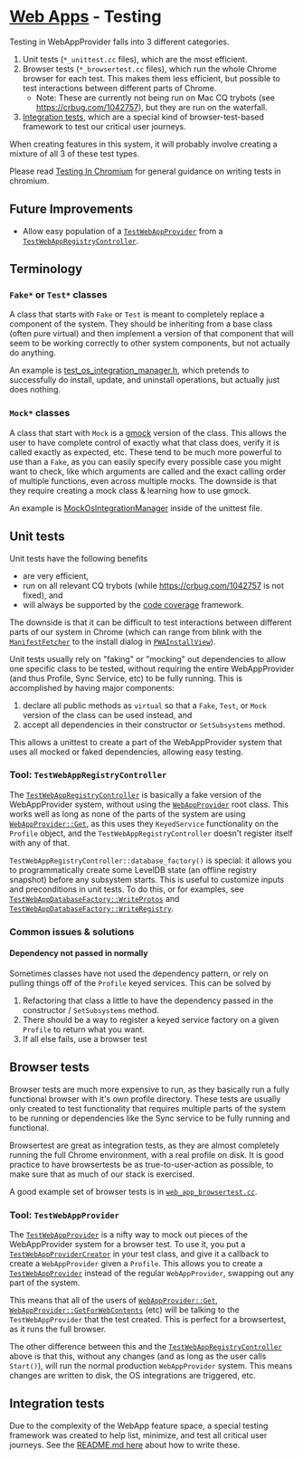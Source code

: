 # [Web Apps](../README.md) - Testing


Testing in WebAppProvider falls into 3 different categories.
1. Unit tests (`*_unittest.cc` files), which are the most efficient.
1. Browser tests (`*_browsertest.cc` files), which run the whole Chrome browser for each test. This makes them less efficient, but possible to test interactions between different parts of Chrome.
   * Note: These are currently not being run on Mac CQ trybots (see https://crbug.com/1042757), but they are run on the waterfall.
1. [Integration tests](../../ui/views/web_apps/README.md), which are a special kind of browser-test-based framework to test our critical user journeys.

When creating features in this system, it will probably involve creating a mixture of all 3 of these test types.

Please read [Testing In Chromium](../../../../docs/testing/testing_in_chromium.md) for general guidance on writing tests in chromium.

## Future Improvements

* Allow easy population of a [`TestWebAppProvider`](../test/test_web_app_provider.h) from a [`TestWebAppRegistryController`](../test_web_app_registry_controller.h).

## Terminology

### `Fake*` or `Test*` classes

A class that starts with `Fake` or `Test` is meant to completely replace a component of the system. They should be inheriting from a base class (often pure virtual) and then implement a version of that component that will seem to be working correctly to other system components, but not actually do anything.

An example is [test_os_integration_manager.h](../test/test_os_integration_manager.h), which pretends to successfully do install, update, and uninstall operations, but actually just does nothing.

### `Mock*` classes

A class that start with `Mock` is a [gmock](https://github.com/google/googletest/tree/HEAD/googlemock) version of the class. This allows the user to have complete control of exactly what that class does, verify it is called exactly as expected, etc. These tend to be much more powerful to use than a `Fake`, as you can easily specify every possible case you might want to check, like which arguments are called and the exact calling order of multiple functions, even across multiple mocks. The downside is that they require creating a mock class & learning how to use gmock.

An example is [MockOsIntegrationManager](../os_integration_manager_unittest.cc) inside of the unittest file.

## Unit tests
Unit tests have the following benefits
* are very efficient,
* run on all relevant CQ trybots (while https://crbug.com/1042757 is not fixed), and
* will always be supported by the [code coverage](../../../../docs/testing/code_coverage.md) framework.

The downside is that it can be difficult to test interactions between different parts of our system in Chrome (which can range from blink with the [`ManifestFetcher`](https://source.chromium.org/search?q=ManifestFetcher) to the install dialog in [`PWAInstallView`](https://source.chromium.org/search?q=PWAInstallView)).

Unit tests usually rely on "faking" or "mocking" out dependencies to allow one specific class to be tested, without requiring the entire WebAppProvider (and thus Profile, Sync Service, etc) to be fully running. This is accomplished by having major components:
1. declare all public methods as `virtual` so that a `Fake`, `Test`, or `Mock` version of the class can be used instead, and
1. accept all dependencies in their constructor or `SetSubsystems` method.

This allows a unittest to create a part of the WebAppProvider system that uses all mocked or faked dependencies, allowing easy testing.


### Tool: `TestWebAppRegistryController`

The [`TestWebAppRegistryController`](../test/test_web_app_registry_controller.h) is basically a fake version of the WebAppProvider system, without using the [`WebAppProvider`](../web_app_provider.h) root class. This works well as long as none of the parts of the system are using [`WebAppProvider::Get`](https://source.chromium.org/search?q=WebAppProvider::Get), as this uses they `KeyedService` functionality on the `Profile` object, and the `TestWebAppRegistryController` doesn't register itself with any of that.

`TestWebAppRegistryController::database_factory()` is special: it allows you to programmatically create some LevelDB state (an offline registry snapshot) before any subsystem starts. This is useful to customize inputs and preconditions in unit tests. To do this, or for examples, see [`TestWebAppDatabaseFactory::WriteProtos`](https://source.chromium.org/search?q=TestWebAppDatabaseFactory::WriteProtos) and [`TestWebAppDatabaseFactory::WriteRegistry`](https://source.chromium.org/search?q=TestWebAppDatabaseFactory::WriteRegistry).

### Common issues & solutions

#### Dependency not passed in normally
Sometimes classes have not used the dependency pattern, or rely on pulling things off of the `Profile` keyed services. This can be solved by
1. Refactoring that class a little to have the dependency passed in the constructor / `SetSubsystems` method.
1. There should be a way to register a keyed service factory on a given `Profile` to return what you want.
1. If all else fails, use a browser test

## Browser tests
Browser tests are much more expensive to run, as they basically run a fully functional browser with it's own profile directory. These tests are usually only created to test functionality that requires multiple parts of the system to be running or dependencies like the Sync service to be fully running and functional.

Browsertest are great as integration tests, as they are almost completely running the full Chrome environment, with a real profile on disk. It is good practice to have browsertests be as true-to-user-action as possible, to make sure that as much of our stack is exercised.

A good example set of browser tests is in [`web_app_browsertest.cc`](../../ui/web_applications/web_app_browsertest.cc).

### Tool: `TestWebAppProvider`

The [`TestWebAppProvider`](../test/test_web_app_provider.h) is a nifty way to mock out pieces of the WebAppProvider system for a browser test. To use it, you put a [`TestWebAppProviderCreator`](../test/test_web_app_provider.h) in your test class, and give it a callback to create a `WebAppProvider` given a `Profile`. This allows you to create a [`TestWebAppProvider`](../test/test_web_app_provider.h) instead of the regular `WebAppProvider`, swapping out any part of the system.

This means that all of the users of [`WebAppProvider::Get`](https://source.chromium.org/search?q=WebAppProvider::Get), [`WebAppProvider::GetForWebContents`](https://source.chromium.org/search?q=WebAppProvider::Get) (etc) will be talking to the `TestWebAppProvider` that the test created. This is perfect for a browsertest, as it runs the full browser.

The other difference between this and the [`TestWebAppRegistryController`](#tool-testwebappregistrycontroller) above is that this, without any changes (and as long as the user calls `Start()`), will run the normal production `WebAppProvider` system. This means changes are written to disk, the OS integrations are triggered, etc.

## Integration tests
Due to the complexity of the WebApp feature space, a special testing framework was created to help list, minimize, and test all critical user journeys. See the [README.md here](../../ui/views/web_apps/README.md) about how to write these.

